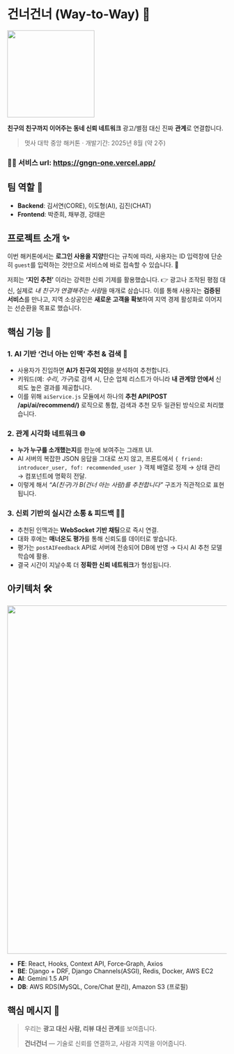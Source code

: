 # 건너건너 (Way‑to‑Way) 🚀

<p>
  <img src="https://github.com/user-attachments/assets/eab1c57f-b769-499d-a05d-07f43edbd963"  width="200" />
</p>

**친구의 친구까지 이어주는 동네 신뢰 네트워크**
광고/별점 대신 진짜 **관계**로 연결합니다.

> 멋사 대학 중앙 해커톤 · 개발기간: 2025년 8월 (약 2주)

### ⛓️‍💥 서비스 url: https://gngn-one.vercel.app/

## 팀 역할 👥

* **Backend**: 김서연(CORE), 이도형(AI), 김진(CHAT)
* **Frontend**: 박준희, 채부경, 강태은

##

## 프로젝트 소개 ✨

이번 해커톤에서는 **로그인 사용을 지양**한다는 규칙에 따라, 사용자는 ID 입력창에 단순히 `guest`를 입력하는 것만으로 서비스에 바로 접속할 수 있습니다. 🚪

저희는 **‘지인 추천’** 이라는 강력한 신뢰 기제를 활용했습니다.
👉 광고나 조작된 평점 대신, 실제로 *내 친구가 연결해주는 사람*을 매개로 삼습니다.
이를 통해 사용자는 **검증된 서비스**를 만나고, 지역 소상공인은 **새로운 고객을 확보**하여 지역 경제 활성화로 이어지는 선순환을 목표로 했습니다.

##

## 핵심 기능 🔑

### 1. AI 기반 ‘건너 아는 인맥’ 추천 & 검색 🤖

* 사용자가 진입하면 **AI가 친구의 지인**을 분석하여 추천합니다.
* 키워드(예: *수리*, *가구*)로 검색 시, 단순 업체 리스트가 아니라 **내 관계망 안에서** 신뢰도 높은 결과를 제공합니다.
* 이를 위해 `aiService.js` 모듈에서 하나의 **추천 API(POST /api/ai/recommend/)** 로직으로 통합, 검색과 추천 모두 일관된 방식으로 처리했습니다.

### 2. 관계 시각화 네트워크 🌐

* **누가 누구를 소개했는지**를 한눈에 보여주는 그래프 UI.
* AI 서버의 복잡한 JSON 응답을 그대로 쓰지 않고, 프론트에서 `{ friend: introducer_user, fof: recommended_user }` 객체 배열로 정제 → 상태 관리 → 컴포넌트에 명확히 전달.
* 이렇게 해서 *“A(친구)가 B(건너 아는 사람)를 추천합니다”* 구조가 직관적으로 표현됩니다.

### 3. 신뢰 기반의 실시간 소통 & 피드백 💬🔥

* 추천된 인맥과는 **WebSocket 기반 채팅**으로 즉시 연결.
* 대화 후에는 **매너온도 평가**를 통해 신뢰도를 데이터로 쌓습니다.
* 평가는 `postAIFeedback` API로 서버에 전송되어 DB에 반영 → 다시 AI 추천 모델 학습에 활용.
* 결국 시간이 지날수록 더 **정확한 신뢰 네트워크**가 형성됩니다.

##

## 아키텍처 🛠️

<p align="center">
  <img src="https://github.com/user-attachments/assets/81018c67-f184-403e-92f3-6d4d0658e0fa" width="800" />
</p>


* **FE**: React, Hooks, Context API, Force‑Graph, Axios
* **BE**: Django + DRF, Django Channels(ASGI), Redis, Docker, AWS EC2
* **AI**: Gemini 1.5 API
* **DB**: AWS RDS(MySQL, Core/Chat 분리), Amazon S3 (프로필)

##

## 핵심 메시지 🎤

> 우리는 **광고 대신 사람, 리뷰 대신 관계**를 보여줍니다.
> 
> **건너건너** — 기술로 신뢰를 연결하고, 사람과 지역을 이어줍니다.
